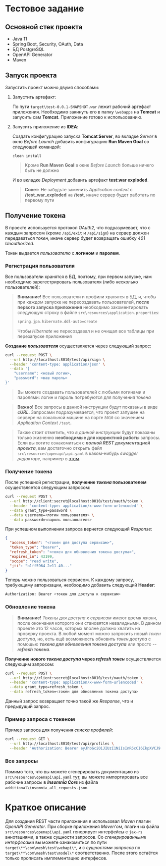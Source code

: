 
# Тестовое задание

 ## Основной стек проекта
- Java 11
- Spring Boot, Security, OAuth, Data
- БД PostgreSQL
- OpenAPI Generator
- Maven

## Запуск проекта

Запустить проект можно двумя способами:
1. Запустить артефакт:

	По пути `target\test-0.0.1-SNAPSHOT.war` лежит рабочий артефакт приложения. Необходимо закинуть его в папку `\webapps` на **Tomcat** и запусить сам **Tomcat**. Приложение готово к использованию.

2.  Запусить приложение из **IDEA**: 
 
	Создать конфигурацию запуска **Tomcat Server**,  во вкладке *Server* в окно *Before Launch* добавить конфигурацию **Run Maven Goal** со следующей командой:
	```maven
	clean install
	```
	> Кроме **Run Maven Goal** в окне *Before Launch* больше ничего быть не должно

	И во вкладке *Deployment* добавить артефакт **test:war exploded**.
	> **Совет:** Не забудьте заменить *Application context* с **/test_war_exploded** на **/test**, иначе сервер будет работать по первому пути 


## Получение токена

В проекте используется протокол *OAuth2*, что подразумевает, что с каждым запросом (кроме `/api/exit` и `/api/sign`) на сервер должен передаваться *токен*, иначе сервер будет возвращать ошибку *401 Unauthorized*.

 Токен выдается *пользователю* c **логином** и **паролем**. 
 
### Регистрация пользователя

Все пользователи хранятся в БД, поэтому, при первом запуске, нам необходимо зарегестрировать пользователя (либо несколько пользователей):

>**Внимание!** Все пользователи и профили хранятся в БД, и,  чтобы при каждом запуске не пересоздавать пользователей, **после первого запуска приложения** необходимо закоментировать следующую строку в файле `src\resources\application.properties`:
>```bash
>spring.jpa.hibernate.ddl-auto=create
>```
>Чтобы *Hibernate* не пересоздавал и не очищал все таблицы при перезапуске приложения

**Создание *пользователя*** осуществляется через следующий запрос:
```bash
curl --request POST \
  --url http://localhost:8010/test/api/sign \
  --header 'content-type: application/json' \
  --data '{
	"username": <новый логин>,
	"password": <ваш пароль>
}'
```
> Вы можете создавать пользователей с любыми логинами и паролями: логин и пароль потребуются для получения *токена*

>**Важно!** Все запросы в данной инструкции будут показаны в виде ***cURL***. Запросами подразумевается, что проект запущен на сервере на локальной машине на порте `8010` cо значением *Application Context* `/test`.

>Также стоит отметить, что *в данной инструкции* будут показаны только жизненно **необходимые для корректной работы** запросы. Если вы хотите ознакомиться с ***полной *REST* документацией проекта***, вам достаточно открыть файл `src\resources\openapi\api.yaml` в каком-нибудь *swagger редакторе*, например в [этом](https://editor.swagger.io/).

### Получение токена

После успешной регистрации, **получение *токена* пользователем** осуществляется следующим запросом:
```bash
curl --request POST \
  --url http://client:secret@localhost:8010/test/oauth/token \
  --header 'content-type: application/x-www-form-urlencoded' \
  --data grant_type=password \
  --data username=<логин пользователя> \
  --data password=<пароль пользователя>
```
При успешном выполнении запроса вернется следующий *Response*:
```json
{
  "access_token": "<токен для доступа сервисам>",
  "token_type": "bearer",
  "refresh_token": "<токен для обновления токена доступа>",
  "expires_in": 43199,
  "scope": "read write",
  "jti": "b1ff5964-2e11-40..."
}
```
Теперь можно пользоваться сервисом. К каждому запросу, требующиму авторизации, необходимо добавить следующий **Header**:

```bash
Authorization: Bearer <токен для доступа к сервисам>
```

### Обновление токена

>**Внимание!** *Токены для доступа к сервисам* имеют время жизни, после окончания которого они становятся невалидными. В данном проекте это 12 часов, которых вполне должно хватить на проверку проекта. В любой момент можно  запросить новый *токен доступа*, но, есть ещё возможность обновить *токен доступа* с помощью ***токена для обновления токена доступа*** или просто -- ***refresh токена***.

**Получение нового *токена доступа* через *refresh токен*** осуществляется следующим запросом:
```bash
curl --request POST \
  --url http://client:secret@localhost:8010/test/oauth/token \
  --header 'content-type: application/x-www-form-urlencoded' \
  --data grant_type=refresh_token \
  --data refresh_token=<токен для обновления токена доступа>
```
Данный запрос возвращает точно такой же *Response*, что и предыдущий запрос.

### Пример запроса с токеном
Пример запроса для получения *списка профилей*:
```bash
curl --request GET \
  --url http://localhost:8010/test/api/profiles \
  --header 'Authorization: Bearer eyJhbGciOiJIUzI1NiIsInR5cCI6IkpXVCJ9.eyJhdWQiOlsiYXBpIl0sInVzZXJfbmFtZSI6ImFkbWluIiwic2NvcGUiOlsicmVhZCIsIndyaXRlIl0sImV4cCI6MTU5ODIyNDYyNSwiYXV0aG9yaXRpZXMiOlsiQURNSU4iXSwianRpIjoiYjFmZjU5NjQtMmUxMS00MDBhLWE1MjYtYjJjOGY0OGJjZTE2IiwiY2xpZW50X2lkIjoiY2xpZW50In0.2PAauX-if2rz9OQvGgC6QCYTzRlk0xu0f_CYtH22CF4'
```

### Все запросы
Помимо того, что вы можете сгенерировать документацию из  `src\resources\openapi\api.yaml` [тут](https://editor.swagger.io/), вы можете импортировать все рабочие запросы в ***Insomnia Core*** из файла `additional\insomnia_all_requests.json`.


# Краткое описание
Для создания REST части приложения я использовал *Maven* плагин *OpenAPI Generator*. При сборке приложения *Maven'ом*, плагин из файла `src\resources\openapi\api.yaml` генерирует интерфейсы с `jax-rs` аннотациями, а также сущности запросов. Со *сгенерированными интерфесами* вы можете ознакомиться по пути `
target\**\com\mesh\test\webapi\*`, и с *сущностями запросов* по 
`target\**\com\mesh\test\model\*` соответственно. После этого остаётся только прописать имплементацию интерфесов.
